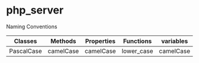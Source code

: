 # php_server

Naming Conventions

| Classes | Methods | Properties | Functions | variables | Interfaces |
| --- | --- | --- | --- | --- | --- |
| PascalCase | camelCase | camelCase | lower_case | camelCase | iPascalCase |
